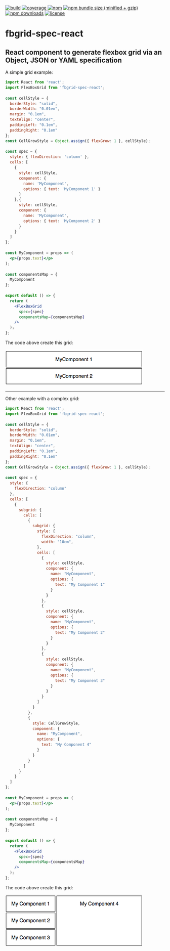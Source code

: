 [![build](https://travis-ci.org/dutradda/fbgrid-spec-react.svg?branch=master)](https://travis-ci.org/dutradda/fbgrid-spec-react)
[![coverage](https://coveralls.io/repos/github/dutradda/fbgrid-spec-react/badge.svg?branch=master)](https://coveralls.io/github/dutradda/fbgrid-spec-react?branch=master)
[![npm](https://img.shields.io/npm/v/fbgrid-spec-react.svg)](https://www.npmjs.com/package/fbgrid-spec-react)
[![npm bundle size (minified + gzip)](https://img.shields.io/bundlephobia/minzip/react.svg)](https://www.npmjs.com/package/fbgrid-spec-react)
[![npm downloads](https://img.shields.io/npm/dw/fbgrid-spec-react.svg)](https://www.npmjs.com/package/fbgrid-spec-react)
[![license](https://img.shields.io/npm/l/fbgrid-spec-react.svg)](https://www.npmjs.com/package/fbgrid-spec-react)

# fbgrid-spec-react

## React component to generate flexbox grid via an Object, JSON or YAML specification

A simple grid example:

```jsx
import React from 'react';
import FlexBoxGrid from 'fbgrid-spec-react';

const cellStyle = {
  borderStyle: "solid",
  borderWidth: "0.01em",
  margin: "0.1em",
  textAlign: "center",
  paddingLeft: "0.1em",
  paddingRight: "0.1em"
};
const CellGrowStyle = Object.assign({ flexGrow: 1 }, cellStyle);

const spec = {
  style: { flexDirection: 'column' },
  cells: [
    {
      style: cellStyle,
      component: {
        name: 'MyComponent',
        options: { text: 'MyComponent 1' }
      }
    },{
      style: cellStyle,
      component: {
        name: 'MyComponent',
        options: { text: 'MyComponent 2' }
      }
    }
  ]
};

const MyComponent = props => (
  <p>{props.text}</p>
);

const componentsMap = {
  MyComponent
};

export default () => {
  return (
    <FlexBoxGrid
      spec={spec}
      componentsMap={componentsMap}
    />
  );
};
```

The code above create this grid:

![simple grid](/docs/simple-grid.png)

---

Other example with a complex grid:

```jsx
import React from 'react';
import FlexBoxGrid from 'fbgrid-spec-react';

const cellStyle = {
  borderStyle: "solid",
  borderWidth: "0.01em",
  margin: "0.1em",
  textAlign: "center",
  paddingLeft: "0.1em",
  paddingRight: "0.1em"
};
const CellGrowStyle = Object.assign({ flexGrow: 1 }, cellStyle);

const spec = {
  style: {
    flexDirection: "column"
  },
  cells: [
    {
      subgrid: {
        cells: [
          {
            subgrid: {
              style: {
                flexDirection: "column",
                width: "10em",
              },
              cells: [
                {
                  style: cellStyle,
                  component: {
                    name: "MyComponent",
                    options: {
                      text: "My Component 1"
                    }
                  }
                },
                {
                  style: cellStyle,
                  component: {
                    name: "MyComponent",
                    options: {
                      text: "My Component 2"
                    }
                  }
                },
                {
                  style: cellStyle,
                  component: {
                    name: "MyComponent",
                    options: {
                      text: "My Component 3"
                    }
                  }
                }
              ]
            }
          },
          {
            style: CellGrowStyle,
            component: {
              name: "MyComponent",
              options: {
                text: "My Component 4"
              }
            }
          }
        ]
      }
    }
  ]
};

const MyComponent = props => (
  <p>{props.text}</p>
);

const componentsMap = {
  MyComponent
};

export default () => {
  return (
    <FlexBoxGrid
      spec={spec}
      componentsMap={componentsMap}
    />
  );
};
```

The code above create this grid:

![complex grid](/docs/complex-grid.png)
